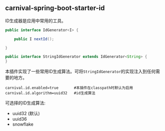 ## carnival-spring-boot-starter-id

ID生成器是应用中常用的工具。

```java
public interface IdGenerator<I> {

    public I nextId();

}

public interface StringIdGenerator extends IdGenerator<String> {
}
```
本插件实现了一些常用ID生成算法。可将`StringIdGenerator`的实现注入到任何需要的地方。

```
carnival.id.enabled=true       #本插件在classpath时默认为启用
carnival.id.algorithm=uuid32   #id生成算法
```

可选择的ID生成算法:

* uuid32 (默认)
* uuid36
* snowflake
